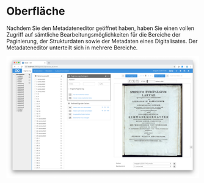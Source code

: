 # Oberfläche

Nachdem Sie den Metadateneditor geöffnet haben, haben Sie einen vollen Zugriff auf sämtliche Bearbeitungsmöglichkeiten für die Bereiche der Paginierung, der Strukturdaten sowie der Metadaten eines Digitalisates. Der Metadateneditor unterteilt sich in mehrere Bereiche.

![Die verschiedenen Bereiche des Metadateneditors](30-40d.png)